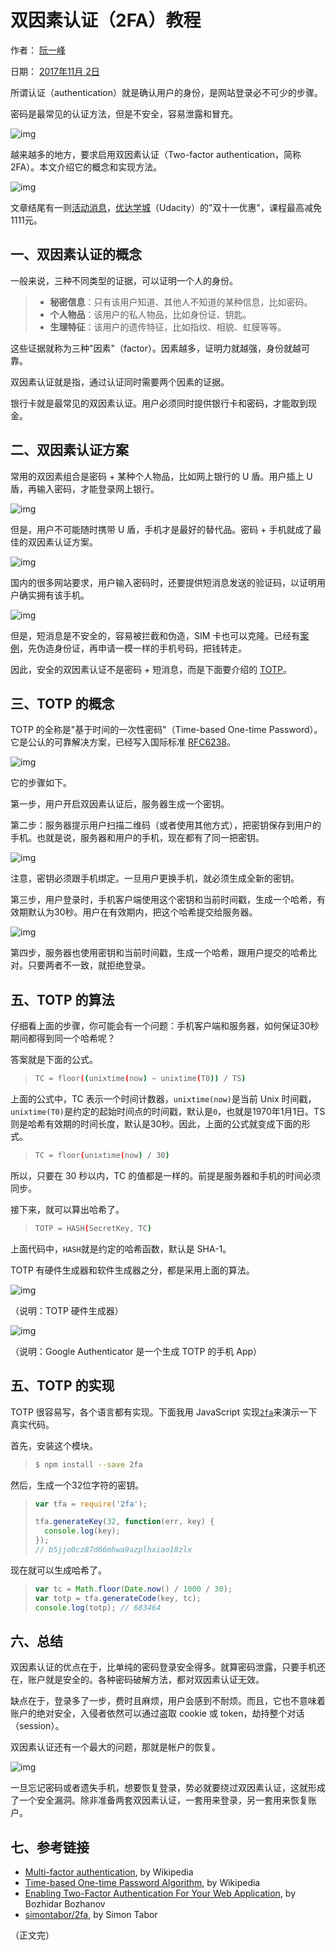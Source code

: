 # 双因素认证（2FA）教程

作者： [阮一峰](https://www.ruanyifeng.com/)

日期： [2017年11月 2日](https://www.ruanyifeng.com/blog/2017/11/)

所谓认证（authentication）就是确认用户的身份，是网站登录必不可少的步骤。

密码是最常见的认证方法，但是不安全，容易泄露和冒充。

![img](https://www.ruanyifeng.com/blogimg/asset/2017/bg2017110101.jpg)

越来越多的地方，要求启用双因素认证（Two-factor authentication，简称 2FA）。本文介绍它的概念和实现方法。

![img](https://www.ruanyifeng.com/blogimg/asset/2017/bg2017110102.png)

文章结尾有一则[活动消息](https://www.ruanyifeng.com/blog/2017/11/2fa-tutorial.html#support)，[优达学城](http://cn.udacity.com/1111/?utm_source=ruanyf&utm_medium=banner&utm_campaign=1111_2017)（Udacity）的"双十一优惠"，课程最高减免1111元。

## 一、双因素认证的概念

一般来说，三种不同类型的证据，可以证明一个人的身份。

> - **秘密信息**：只有该用户知道、其他人不知道的某种信息，比如密码。
> - **个人物品**：该用户的私人物品，比如身份证、钥匙。
> - **生理特征**：该用户的遗传特征，比如指纹、相貌、虹膜等等。

这些证据就称为三种"因素"（factor）。因素越多，证明力就越强，身份就越可靠。

双因素认证就是指，通过认证同时需要两个因素的证据。

银行卡就是最常见的双因素认证。用户必须同时提供银行卡和密码，才能取到现金。

## 二、双因素认证方案

常用的双因素组合是密码 + 某种个人物品，比如网上银行的 U 盾。用户插上 U 盾，再输入密码，才能登录网上银行。

![img](https://www.ruanyifeng.com/blogimg/asset/2017/bg2017110103.jpg)

但是，用户不可能随时携带 U 盾，手机才是最好的替代品。密码 + 手机就成了最佳的双因素认证方案。

![img](https://www.ruanyifeng.com/blogimg/asset/2017/bg2017110104.jpg)

国内的很多网站要求，用户输入密码时，还要提供短消息发送的验证码，以证明用户确实拥有该手机。

![img](https://www.ruanyifeng.com/blogimg/asset/2017/bg2017110105.png)

但是，短消息是不安全的，容易被拦截和伪造，SIM 卡也可以克隆。已经有[案例](http://media.people.com.cn/n/2014/0227/c40606-24477072.html)，先伪造身份证，再申请一模一样的手机号码，把钱转走。

因此，安全的双因素认证不是密码 + 短消息，而是下面要介绍的 [TOTP](https://en.wikipedia.org/wiki/Time-based_One-time_Password_Algorithm)。

## 三、TOTP 的概念

TOTP 的全称是"基于时间的一次性密码"（Time-based One-time Password）。它是公认的可靠解决方案，已经写入国际标准 [RFC6238](https://tools.ietf.org/html/rfc6238)。

![img](https://www.ruanyifeng.com/blogimg/asset/2017/bg2017110106.jpg)

它的步骤如下。

第一步，用户开启双因素认证后，服务器生成一个密钥。

第二步：服务器提示用户扫描二维码（或者使用其他方式），把密钥保存到用户的手机。也就是说，服务器和用户的手机，现在都有了同一把密钥。

![img](https://www.ruanyifeng.com/blogimg/asset/2017/bg2017110107.png)

注意，密钥必须跟手机绑定。一旦用户更换手机，就必须生成全新的密钥。

第三步，用户登录时，手机客户端使用这个密钥和当前时间戳，生成一个哈希，有效期默认为30秒。用户在有效期内，把这个哈希提交给服务器。

![img](https://www.ruanyifeng.com/blogimg/asset/2017/bg2017110108.jpg)

第四步，服务器也使用密钥和当前时间戳，生成一个哈希，跟用户提交的哈希比对。只要两者不一致，就拒绝登录。

## 五、TOTP 的算法

仔细看上面的步骤，你可能会有一个问题：手机客户端和服务器，如何保证30秒期间都得到同一个哈希呢？

答案就是下面的公式。

> ```bash
> TC = floor((unixtime(now) − unixtime(T0)) / TS)
> ```

上面的公式中，TC 表示一个时间计数器，`unixtime(now)`是当前 Unix 时间戳，`unixtime(T0)`是约定的起始时间点的时间戳，默认是`0`，也就是1970年1月1日。TS 则是哈希有效期的时间长度，默认是30秒。因此，上面的公式就变成下面的形式。

> ```bash
> TC = floor(unixtime(now) / 30)
> ```

所以，只要在 30 秒以内，TC 的值都是一样的。前提是服务器和手机的时间必须同步。

接下来，就可以算出哈希了。

> ```bash
> TOTP = HASH(SecretKey, TC)
> ```

上面代码中，`HASH`就是约定的哈希函数，默认是 SHA-1。

TOTP 有硬件生成器和软件生成器之分，都是采用上面的算法。

![img](https://www.ruanyifeng.com/blogimg/asset/2017/bg2017110109.jpg)

（说明：TOTP 硬件生成器）

![img](https://www.ruanyifeng.com/blogimg/asset/2017/bg2017110109.png)

（说明：Google Authenticator 是一个生成 TOTP 的手机 App）

## 五、TOTP 的实现

TOTP 很容易写，各个语言都有实现。下面我用 JavaScript 实现[`2fa`](https://github.com/simontabor/2fa)来演示一下真实代码。

首先，安装这个模块。

> ```bash
> $ npm install --save 2fa
> ```

然后，生成一个32位字符的密钥。

> ```javascript
> var tfa = require('2fa');
> 
> tfa.generateKey(32, function(err, key) {
>   console.log(key);
> });
> // b5jjo0cz87d66mhwa9azplhxiao18zlx
> ```

现在就可以生成哈希了。

> ```javascript
> var tc = Math.floor(Date.now() / 1000 / 30);
> var totp = tfa.generateCode(key, tc);
> console.log(totp); // 683464
> ```

## 六、总结

双因素认证的优点在于，比单纯的密码登录安全得多。就算密码泄露，只要手机还在，账户就是安全的。各种密码破解方法，都对双因素认证无效。

缺点在于，登录多了一步，费时且麻烦，用户会感到不耐烦。而且，它也不意味着账户的绝对安全，入侵者依然可以通过盗取 cookie 或 token，劫持整个对话（session）。

双因素认证还有一个最大的问题，那就是帐户的恢复。

![img](https://www.ruanyifeng.com/blogimg/asset/2017/bg2017110111.jpg)

一旦忘记密码或者遗失手机，想要恢复登录，势必就要绕过双因素认证，这就形成了一个安全漏洞。除非准备两套双因素认证，一套用来登录，另一套用来恢复账户。

## 七、参考链接

- [Multi-factor authentication](https://en.wikipedia.org/wiki/Multi-factor_authentication), by Wikipedia
- [Time-based One-time Password Algorithm](https://en.wikipedia.org/wiki/Time-based_One-time_Password_Algorithm), by Wikipedia
- [Enabling Two-Factor Authentication For Your Web Application](https://techblog.bozho.net/enabling-two-factor-authentication-web-application/), by Bozhidar Bozhanov
- [simontabor/2fa](https://github.com/simontabor/2fa), by Simon Tabor

（正文完）